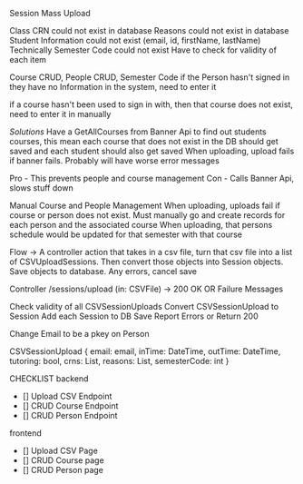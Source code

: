 Session Mass Upload

Class CRN could not exist in database
Reasons could not exist in database
Student Information could not exist (email, id, firstName, lastName)
Technically Semester Code could not exist
Have to check for validity of each item

Course CRUD, People CRUD, Semester Code
if the Person hasn't signed in they have no Information in the system, need to enter it

if a course hasn't been used to sign in with, then that course does not exist,
need to enter it in manually

_Solutions_
Have a GetAllCourses from Banner Api to find out students courses, this mean each course that does not exist in the DB should get saved and each student should also get saved
When uploading, upload fails if banner fails. Probably will have worse error messages

Pro - This prevents people and course management
Con - Calls Banner Api, slows stuff down

Manual Course and People Management
When uploading, uploads fail if course or person does not exist. Must manually go and create records for each person and the associated course
When uploading, that persons schedule would be updated for that semester with that course

Flow -> A controller action that takes in a csv file, turn that csv file into a list of CSVUploadSessions. Then convert those objects into Session objects. Save objects to database. Any errors, cancel save

Controller
/sessions/upload (in: CSVFile) -> 200 OK OR Failure Messages

Check validity of all CSVSessionUploads
Convert CSVSessionUpload to Session
Add each Session to DB
Save
Report Errors or Return 200

Change Email to be a pkey on Person

CSVSessionUpload {
email: email,
inTime: DateTime,
outTime: DateTime,
tutoring: bool,
crns: List<int>,
reasons: List<String>,
semesterCode: int
}

CHECKLIST
backend

- [] Upload CSV Endpoint
- [] CRUD Course Endpoint
- [] CRUD Person Endpoint

frontend

- [] Upload CSV Page
- [] CRUD Course page
- [] CRUD Person page

